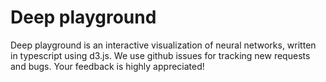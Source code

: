 # Deep playground

Deep playground is an interactive visualization of neural networks, written in typescript using d3.js.
We use github issues for tracking new requests and bugs. Your feedback is highly appreciated!
